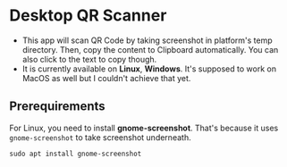 # Desktop QR Scanner

- This app will scan QR Code by taking screenshot in platform's temp directory. Then, copy the content to Clipboard automatically. You can also click to the text to copy though. 
- It is currently available on **Linux**, **Windows**. It's supposed to work on MacOS as well but I couldn't achieve that yet.

## Prerequirements

For Linux, you need to install **gnome-screenshot**. That's because it uses `gnome-screenshot` to take screenshot underneath.
```
sudo apt install gnome-screenshot
```